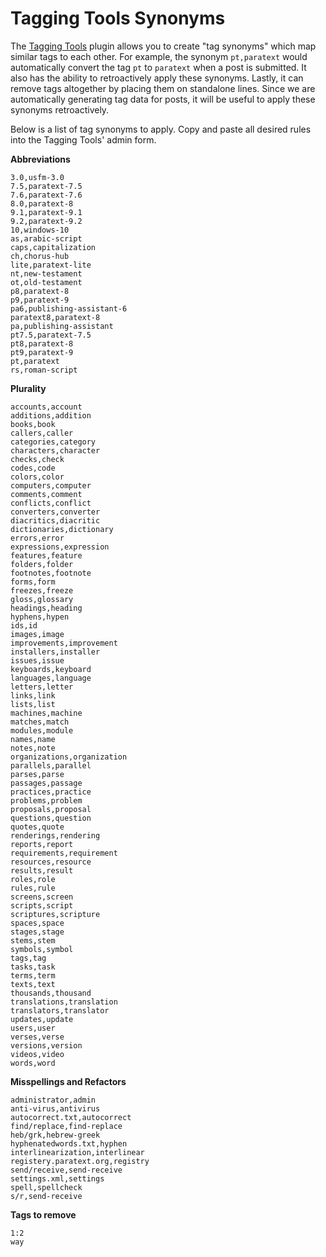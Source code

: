 # Tagging Tools Synonyms

The [Tagging Tools](https://github.com/svivian/q2a-tagging-tools) plugin allows you to create "tag synonyms" which map similar tags to each other.
For example, the synonym `pt,paratext` would automatically convert the tag `pt` to `paratext` when a post is submitted.
It also has the ability to retroactively apply these synonyms.
Lastly, it can remove tags altogether by placing them on standalone lines.
Since we are automatically generating tag data for posts, it will be useful to apply these synonyms retroactively.

Below is a list of tag synonyms to apply. Copy and paste all desired rules into the Tagging Tools' admin form.

**Abbreviations**
```
3.0,usfm-3.0
7.5,paratext-7.5
7.6,paratext-7.6
8.0,paratext-8
9.1,paratext-9.1
9.2,paratext-9.2
10,windows-10
as,arabic-script
caps,capitalization
ch,chorus-hub
lite,paratext-lite
nt,new-testament
ot,old-testament
p8,paratext-8
p9,paratext-9
pa6,publishing-assistant-6
paratext8,paratext-8
pa,publishing-assistant
pt7.5,paratext-7.5
pt8,paratext-8
pt9,paratext-9
pt,paratext
rs,roman-script
```

**Plurality**
```
accounts,account
additions,addition
books,book
callers,caller
categories,category
characters,character
checks,check
codes,code
colors,color
computers,computer
comments,comment
conflicts,conflict
converters,converter
diacritics,diacritic
dictionaries,dictionary
errors,error
expressions,expression
features,feature
folders,folder
footnotes,footnote
forms,form
freezes,freeze
gloss,glossary
headings,heading
hyphens,hypen
ids,id
images,image
improvements,improvement
installers,installer
issues,issue
keyboards,keyboard
languages,language
letters,letter
links,link
lists,list
machines,machine
matches,match
modules,module
names,name
notes,note
organizations,organization
parallels,parallel
parses,parse
passages,passage
practices,practice
problems,problem
proposals,proposal
questions,question
quotes,quote
renderings,rendering
reports,report
requirements,requirement
resources,resource
results,result
roles,role
rules,rule
screens,screen
scripts,script
scriptures,scripture
spaces,space
stages,stage
stems,stem
symbols,symbol
tags,tag
tasks,task
terms,term
texts,text
thousands,thousand
translations,translation
translators,translator
updates,update
users,user
verses,verse
versions,version
videos,video
words,word
```

**Misspellings and Refactors**
```
administrator,admin
anti-virus,antivirus
autocorrect.txt,autocorrect
find/replace,find-replace
heb/grk,hebrew-greek
hyphenatedwords.txt,hyphen
interlinearization,interlinear
registery.paratext.org,registry
send/receive,send-receive
settings.xml,settings
spell,spellcheck
s/r,send-receive
```

**Tags to remove**
```
1:2
way
```